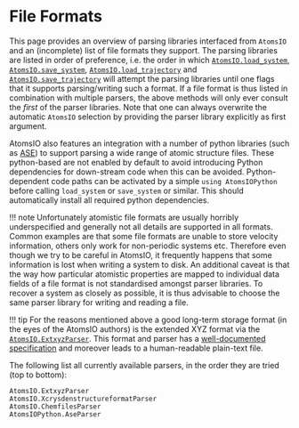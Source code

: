 # File Formats

This page provides an overview of parsing libraries interfaced from `AtomsIO`
and an (incomplete) list of file formats they support. The parsing libraries
are listed in order of preference, i.e. the order in which
[`AtomsIO.load_system`](@ref), [`AtomsIO.save_system`](@ref),
[`AtomsIO.load_trajectory`](@ref) and [`AtomsIO.save_trajectory`](@ref)
will attempt the parsing libraries
until one flags that it supports parsing/writing such a format.
If a file format is thus listed in combination with multiple parsers,
the above methods will only ever consult the *first* of the parser libraries.
Note that one can always overwrite the automatic `AtomsIO` selection by providing
the parser library explicitly as first argument.

AtomsIO also features an integration with a number of python libraries
(such as [ASE](https://wiki.fysik.dtu.dk/ase/))
to support parsing a wide range of atomic structure files.
These python-based are not enabled by default to avoid introducing Python dependencies
for down-stream code when this can be avoided. Python-dependent code paths can be
activated by a simple `using AtomsIOPython` before calling `load_system` or `save_system`
or similar. This should automatically install all required python dependencies.

!!! note
    Unfortunately atomistic file formats are usually horribly underspecified
    and generally not all details are supported in all formats.
    Common examples are that some file formats are unable to store velocity
    information, others only work for non-periodic systems etc.
    Therefore even though we try to be careful in AtomsIO, it frequently happens that
    some information is lost when writing a system to disk.
    An additional caveat is that the way how particular atomistic properties
    are mapped to individual data fields of a file format is not standardised
    amongst parser libraries. To recover a system as closely as possible,
    it is thus advisable to choose the same parser library for writing and
    reading a file.

!!! tip
    For the reasons mentioned above a good long-term storage format
    (in the eyes of the AtomsIO authors) is the extended XYZ format
    via the [`AtomsIO.ExtxyzParser`](@ref).
    This format and parser has a
    [well-documented specification](https://github.com/libAtoms/extxyz#extended-xyz-specifcation)
    and moreover leads to a human-readable plain-text file.

The following list all currently available parsers, in the order they are tried
(top to bottom):

```@docs
AtomsIO.ExtxyzParser
AtomsIO.XcrysdenstructureformatParser
AtomsIO.ChemfilesParser
AtomsIOPython.AseParser
```

